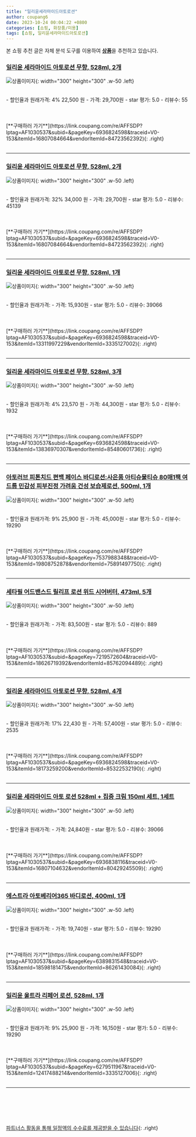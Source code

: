 ```yaml
---
title: "일리윤세라마이드아토로션"
author: coupang6
date: 2023-10-24 00:04:22 +0800
categories: [쇼핑, 화장품/미용]
tags: [쇼핑, 일리윤세라마이드아토로션]
---
```


본 쇼핑 추천 글은 자체 분석 도구를 이용하여 [**상품**](https://link.coupang.com/a/bao1ui)을 추천하고 있습니다.

### [일리윤 세라마이드 아토로션 무향, 528ml, 2개](https://link.coupang.com/re/AFFSDP?lptag=AF1030537&subid=&pageKey=6936824598&traceid=V0-153&itemId=16807084664&vendorItemId=84723562392)

![상품이미지](https://thumbnail7.coupangcdn.com/thumbnails/remote/230x230ex/image/retail/images/8486910664458781-84dd5183-7234-465d-ab93-9d2c559b322c.crdownload){: width="300" height="300" .w-50 .left}


<br>
- 할인율과 원래가격: 4%  22,500   원
- 가격: 29,700원
- star 평가: 5.0
- 리뷰수: 55
<br>
<br>
<br>
<br>
[**구매하러 가기**](https://link.coupang.com/re/AFFSDP?lptag=AF1030537&subid=&pageKey=6936824598&traceid=V0-153&itemId=16807084664&vendorItemId=84723562392){: .right}
<br>
<br>

---

### [일리윤 세라마이드 아토로션 무향, 528ml, 2개](https://link.coupang.com/re/AFFSDP?lptag=AF1030537&subid=&pageKey=6936824598&traceid=V0-153&itemId=16807084664&vendorItemId=84723562392)

![상품이미지](https://thumbnail7.coupangcdn.com/thumbnails/remote/230x230ex/image/retail/images/8486910664458781-84dd5183-7234-465d-ab93-9d2c559b322c.crdownload){: width="300" height="300" .w-50 .left}


<br>
- 할인율과 원래가격: 32%  34,000   원
- 가격: 29,700원
- star 평가: 5.0
- 리뷰수: 45139
<br>
<br>
<br>
<br>
[**구매하러 가기**](https://link.coupang.com/re/AFFSDP?lptag=AF1030537&subid=&pageKey=6936824598&traceid=V0-153&itemId=16807084664&vendorItemId=84723562392){: .right}
<br>
<br>

---

### [일리윤 세라마이드 아토로션 무향, 528ml, 1개](https://link.coupang.com/re/AFFSDP?lptag=AF1030537&subid=&pageKey=6936824598&traceid=V0-153&itemId=13311997229&vendorItemId=3335127002)

![상품이미지](https://thumbnail6.coupangcdn.com/thumbnails/remote/230x230ex/image/retail/images/2977220283279792-57ee4bf6-57db-4561-8fed-d9181ec85777.jpg){: width="300" height="300" .w-50 .left}


<br>
- 할인율과 원래가격: 
- 가격: 15,930원
- star 평가: 5.0
- 리뷰수: 39066
<br>
<br>
<br>
<br>
[**구매하러 가기**](https://link.coupang.com/re/AFFSDP?lptag=AF1030537&subid=&pageKey=6936824598&traceid=V0-153&itemId=13311997229&vendorItemId=3335127002){: .right}
<br>
<br>

---

### [일리윤 세라마이드 아토로션 무향, 528ml, 3개](https://link.coupang.com/re/AFFSDP?lptag=AF1030537&subid=&pageKey=6936824598&traceid=V0-153&itemId=13836970307&vendorItemId=85480601736)

![상품이미지](https://thumbnail6.coupangcdn.com/thumbnails/remote/230x230ex/image/retail/images/7cfcfd67-dc10-4e7d-8d3e-de1f564bfe6b3281081146968939013.png){: width="300" height="300" .w-50 .left}


<br>
- 할인율과 원래가격: 4%  23,570   원
- 가격: 44,300원
- star 평가: 5.0
- 리뷰수: 1932
<br>
<br>
<br>
<br>
[**구매하러 가기**](https://link.coupang.com/re/AFFSDP?lptag=AF1030537&subid=&pageKey=6936824598&traceid=V0-153&itemId=13836970307&vendorItemId=85480601736){: .right}
<br>
<br>

---

### [아토러브 피톤치드 편백 페이스 바디로션:사은품 아티슈물티슈 80매1팩 여드름 민감성 피부진정 가려움 건성 보습제로션, 500ml, 1개](https://link.coupang.com/re/AFFSDP?lptag=AF1030537&subid=&pageKey=7537988348&traceid=V0-153&itemId=19808752878&vendorItemId=75891497750)

![상품이미지](https://thumbnail8.coupangcdn.com/thumbnails/remote/230x230ex/image/vendor_inventory/9de0/8d044fa6bd2dc631dc2d0fb4af1d8ba3ff0a198085a92b7221d3fa939ad4.png){: width="300" height="300" .w-50 .left}


<br>
- 할인율과 원래가격: 9%  25,900   원
- 가격: 45,000원
- star 평가: 5.0
- 리뷰수: 19290
<br>
<br>
<br>
<br>
[**구매하러 가기**](https://link.coupang.com/re/AFFSDP?lptag=AF1030537&subid=&pageKey=7537988348&traceid=V0-153&itemId=19808752878&vendorItemId=75891497750){: .right}
<br>
<br>

---

### [세타필 어드밴스드 릴리프 로션 위드 시어버터, 473ml, 5개](https://link.coupang.com/re/AFFSDP?lptag=AF1030537&subid=&pageKey=7219572604&traceid=V0-153&itemId=18626719392&vendorItemId=85762094489)

![상품이미지](https://thumbnail10.coupangcdn.com/thumbnails/remote/230x230ex/image/retail/images/05e86a84-f135-430b-ab0d-41dfa20fe76c2734255562071062494.png){: width="300" height="300" .w-50 .left}


<br>
- 할인율과 원래가격: 
- 가격: 83,500원
- star 평가: 5.0
- 리뷰수: 889
<br>
<br>
<br>
<br>
[**구매하러 가기**](https://link.coupang.com/re/AFFSDP?lptag=AF1030537&subid=&pageKey=7219572604&traceid=V0-153&itemId=18626719392&vendorItemId=85762094489){: .right}
<br>
<br>

---

### [일리윤 세라마이드 아토로션 무향, 528ml, 4개](https://link.coupang.com/re/AFFSDP?lptag=AF1030537&subid=&pageKey=6936824598&traceid=V0-153&itemId=18173259200&vendorItemId=85322532190)

![상품이미지](https://thumbnail8.coupangcdn.com/thumbnails/remote/230x230ex/image/retail/images/2949067472116295-8ef488a1-5911-4083-9d65-c0f59e747ebf.jpg){: width="300" height="300" .w-50 .left}


<br>
- 할인율과 원래가격: 17%  22,430   원
- 가격: 57,400원
- star 평가: 5.0
- 리뷰수: 2535
<br>
<br>
<br>
<br>
[**구매하러 가기**](https://link.coupang.com/re/AFFSDP?lptag=AF1030537&subid=&pageKey=6936824598&traceid=V0-153&itemId=18173259200&vendorItemId=85322532190){: .right}
<br>
<br>

---

### [일리윤 세라마이드 아토 로션 528ml + 집중 크림 150ml 세트, 1세트](https://link.coupang.com/re/AFFSDP?lptag=AF1030537&subid=&pageKey=6936838116&traceid=V0-153&itemId=16807104632&vendorItemId=80429245509)

![상품이미지](https://thumbnail7.coupangcdn.com/thumbnails/remote/230x230ex/image/retail/images/3498775482733053-04ea9da8-7f9e-4915-bfcd-2c3a32dd560b.jpg){: width="300" height="300" .w-50 .left}


<br>
- 할인율과 원래가격: 
- 가격: 24,840원
- star 평가: 5.0
- 리뷰수: 39066
<br>
<br>
<br>
<br>
[**구매하러 가기**](https://link.coupang.com/re/AFFSDP?lptag=AF1030537&subid=&pageKey=6936838116&traceid=V0-153&itemId=16807104632&vendorItemId=80429245509){: .right}
<br>
<br>

---

### [에스트라 아토베리어365 바디로션, 400ml, 1개](https://link.coupang.com/re/AFFSDP?lptag=AF1030537&subid=&pageKey=6389831548&traceid=V0-153&itemId=18598181475&vendorItemId=86261430084)

![상품이미지](https://thumbnail6.coupangcdn.com/thumbnails/remote/230x230ex/image/retail/images/2023/06/13/11/0/20636a8f-382f-4cd0-ac73-54ae22e75df2.jpg){: width="300" height="300" .w-50 .left}


<br>
- 할인율과 원래가격: 
- 가격: 19,740원
- star 평가: 5.0
- 리뷰수: 19290
<br>
<br>
<br>
<br>
[**구매하러 가기**](https://link.coupang.com/re/AFFSDP?lptag=AF1030537&subid=&pageKey=6389831548&traceid=V0-153&itemId=18598181475&vendorItemId=86261430084){: .right}
<br>
<br>

---

### [일리윤 울트라 리페어 로션, 528ml, 1개](https://link.coupang.com/re/AFFSDP?lptag=AF1030537&subid=&pageKey=6279511967&traceid=V0-153&itemId=12417488214&vendorItemId=3335127006)

![상품이미지](https://thumbnail8.coupangcdn.com/thumbnails/remote/230x230ex/image/retail/images/2414583033506992-a03c9b52-923f-4e4a-a872-6adcce4a41a4.jpg){: width="300" height="300" .w-50 .left}


<br>
- 할인율과 원래가격: 9%  25,900   원
- 가격: 16,150원
- star 평가: 5.0
- 리뷰수: 19290
<br>
<br>
<br>
<br>
[**구매하러 가기**](https://link.coupang.com/re/AFFSDP?lptag=AF1030537&subid=&pageKey=6279511967&traceid=V0-153&itemId=12417488214&vendorItemId=3335127006){: .right}
<br>
<br>

---
<br><br><br><br><br> [파트너스 활동을 통해 일정액의 수수료를 제공받을 수 있습니다](https://link.coupang.com/a/bao1ui){: .right}